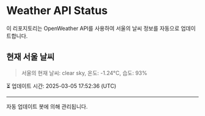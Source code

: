 
# Weather API Status

이 리포지토리는 OpenWeather API를 사용하여 서울의 날씨 정보를 자동으로 업데이트합니다.

## 현재 서울 날씨
> 서울의 현재 날씨: clear sky, 온도: -1.24°C, 습도: 93%

⏳ 업데이트 시간: 2025-03-05 17:52:36 (UTC)

---
자동 업데이트 봇에 의해 관리됩니다.
